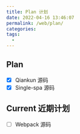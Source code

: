 ```yaml
---
title: Plan 计划
date: 2022-04-16 13:46:07
permalink: /web/plan/
categories:
tags:
  - 
---
```


## Plan

- [x] Qiankun 源码
- [x] Single-spa 源码

## Current 近期计划

- [ ] Webpack 源码